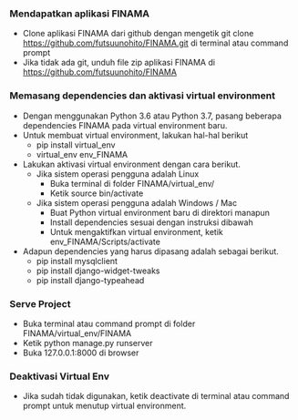 ### Mendapatkan aplikasi FINAMA
- Clone aplikasi FINAMA dari github dengan mengetik git clone https://github.com/futsuunohito/FINAMA.git di terminal atau command prompt
- Jika tidak ada git, unduh file zip aplikasi FINAMA di https://github.com/futsuunohito/FINAMA
### Memasang dependencies dan aktivasi virtual environment
- Dengan menggunakan Python 3.6 atau Python 3.7, pasang beberapa dependencies FINAMA pada virtual environment baru. 
- Untuk membuat virtual  environment, lakukan hal-hal berikut
    - pip install virtual_env
    - virtual_env env_FINAMA
- Lakukan aktivasi virtual environment dengan cara berikut.
  - Jika sistem operasi pengguna adalah Linux
    - Buka terminal di folder FINAMA/virtual_env/
    - Ketik source bin/activate
  - Jika sistem operasi pengguna adalah Windows / Mac
    - Buat Python virtual environment baru di direktori manapun
    - Install dependencies sesuai dengan instruksi dibawah
    - Untuk mengaktifkan virtual environment, ketik env_FINAMA/Scripts/activate
- Adapun dependencies yang harus dipasang adalah sebagai berikut.
  - pip install mysqlclient
  - pip install django-widget-tweaks
  - pip install django-typeahead
### Serve Project
- Buka terminal atau command prompt di folder FINAMA/virtual_env/FINAMA
- Ketik python manage.py runserver
- Buka 127.0.0.1:8000 di browser
### Deaktivasi Virtual Env
- Jika sudah tidak digunakan, ketik deactivate di terminal atau command prompt untuk menutup virtual environment.
